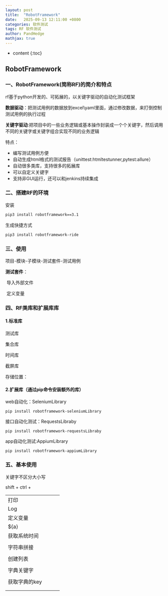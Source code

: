 ```yaml
---
layout: post
title:  "RobotFramework"
date:   2025-09-13 12:11:00 +0800
categories: 软件测试
tags: RF 软件测试  
author: PandHedge
mathjax: true
---
```


* content
{:toc}


## RobotFramework





### 一、RobotFramework(简称RF)的简介和特点

rf基于python开发的、可拓展的，以关键字驱动的自动化测试框架

**数据驱动**：把测试用例的数据放到excel\yaml里面，通过修改数据，来打倒控制测试用例的执行过程

**关键字驱动**:把项目中的一些业务逻辑或基本操作封装成一个个关键字，然后调用不同的关键字或关键字组合实现不同的业务逻辑

特点：

- 编写测试用例方便
- 自动生成html格式的测试报告（unittest:htmltestunner,pytest:allure）
- 自动很多类库，支持很多的拓展库
- 可以自定义关键字
- 支持非GUI运行，还可以和jenkins持续集成



### 二、搭建RF的环境

安装

```bash
pip3 install robotframework==3.1
```

生成快捷方式

```bash
pip3 install robotframework-ride
```



### 三、使用

项目-模块-子模块-测试套件-测试用例



**测试套件**：

​	导入外部文件

​	定义变量



### 四、RF类库和扩展库库

#### 1.标准库

测试库

集合库

时间库

截屏库

存储位置：

#### 2.扩展库（通过pip命令安装额外的库）

web自动化：SeleniumLibrary

```
pip install robotframework-seleniumLibrary
```

接口自动化测试：RequestsLibraby

```
pip install robotframework-requestsLibraby
```

app自动化测试:AppiumLibrary

```
pip install robotframework-appiumLibrary
```

### 五、基本使用



关键字不区分大小写

shift + ctrl +

|               |      |      |      |
| ------------- | ---- | ---- | ---- |
| 打印          |      |      |      |
| Log           |      |      |      |
| 定义变量      |      |      |      |
| ${a}          |      |      |      |
| 获取系统时间  |      |      |      |
|               |      |      |      |
| 字符串拼接    |      |      |      |
|               |      |      |      |
| 创建列表      |      |      |      |
|               |      |      |      |
| 字典关键字    |      |      |      |
|               |      |      |      |
| 获取字典的key |      |      |      |
|               |      |      |      |
|               |      |      |      |

